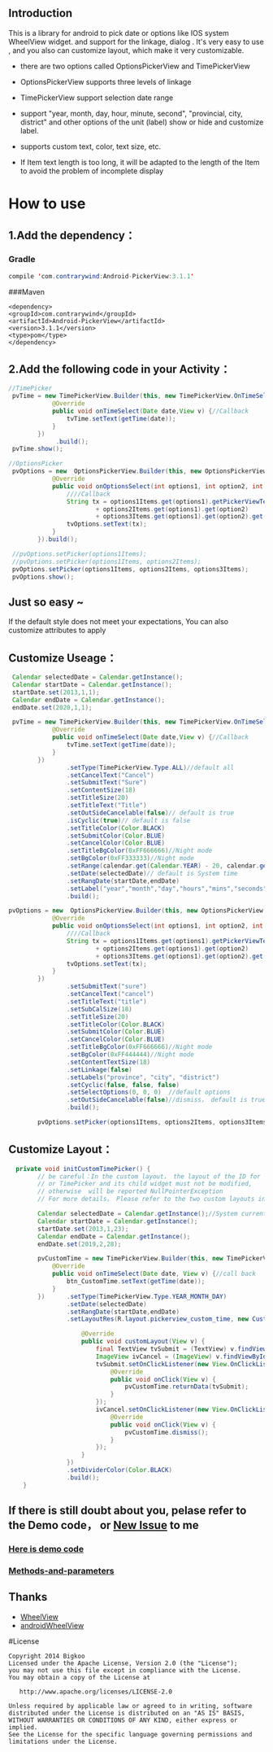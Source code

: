 

## Introduction

This is a library for android to pick date or options like IOS system WheelView widget.
and support for the linkage, dialog . It's very easy to use , and you also can customize layout, which make it very customizable.


* there are two options called OptionsPickerView and TimePickerView

* OptionsPickerView supports three levels of linkage

* TimePickerView support selection date range

* support "year, month, day, hour, minute, second", "provincial, city, district" and other options of the unit (label) show or hide and customize label.

* supports custom text, color, text size, etc.

* If Item text length is too long, it will be adapted to the length of the Item to avoid the problem of incomplete display



# How to use


## 1.Add the dependency：

### Gradle

```java
compile 'com.contrarywind:Android-PickerView:3.1.1'
```

###Maven

```
<dependency>
<groupId>com.contrarywind</groupId>
<artifactId>Android-PickerView</artifactId>
<version>3.1.1</version>
<type>pom</type>
</dependency>
```

## 2.Add the following code in your Activity：

```java
//TimePicker
 pvTime = new TimePickerView.Builder(this, new TimePickerView.OnTimeSelectListener() {
            @Override
            public void onTimeSelect(Date date,View v) {//Callback
                tvTime.setText(getTime(date));
            }
        })
             .build();
 pvTime.show();
```

```java
//OptionsPicker
 pvOptions = new  OptionsPickerView.Builder(this, new OptionsPickerView.OnOptionsSelectListener() {
            @Override
            public void onOptionsSelect(int options1, int option2, int options3 ,View v) {
                ////Callback
                String tx = options1Items.get(options1).getPickerViewText()
                        + options2Items.get(options1).get(option2)
                        + options3Items.get(options1).get(option2).get(options3).getPickerViewText();
                tvOptions.setText(tx);
            }
        }).build();

 //pvOptions.setPicker(options1Items);
 //pvOptions.setPicker(options1Items, options2Items);
 pvOptions.setPicker(options1Items, options2Items, options3Items);
 pvOptions.show();
```
## Just so easy ~



If the default style does not meet your expectations, You can also customize attributes to apply

## Customize Useage：
```java
 Calendar selectedDate = Calendar.getInstance();
 Calendar startDate = Calendar.getInstance();
 startDate.set(2013,1,1);
 Calendar endDate = Calendar.getInstance();
 endDate.set(2020,1,1);

 pvTime = new TimePickerView.Builder(this, new TimePickerView.OnTimeSelectListener() {
            @Override
            public void onTimeSelect(Date date,View v) {//Callback
                tvTime.setText(getTime(date));
            }
        })
                .setType(TimePickerView.Type.ALL)//default all
                .setCancelText("Cancel")
                .setSubmitText("Sure")
                .setContentSize(18)
                .setTitleSize(20)
                .setTitleText("Title")
                .setOutSideCancelable(false)// default is true
                .isCyclic(true)// default is false
                .setTitleColor(Color.BLACK)
                .setSubmitColor(Color.BLUE)
                .setCancelColor(Color.BLUE)
                .setTitleBgColor(0xFF666666)//Night mode
                .setBgColor(0xFF333333)//Night mode
                .setRange(calendar.get(Calendar.YEAR) - 20, calendar.get(Calendar.YEAR) + 20)//default 1900-2100 years
                .setDate(selectedDate)// default is System time
                .setRangDate(startDate,endDate)
                .setLabel("year","month","day","hours","mins","seconds")
                .build();
```

```java
pvOptions = new  OptionsPickerView.Builder(this, new OptionsPickerView.OnOptionsSelectListener() {
            @Override
            public void onOptionsSelect(int options1, int option2, int options3 ,View v) {
                ////Callback
                String tx = options1Items.get(options1).getPickerViewText()
                        + options2Items.get(options1).get(option2)
                        + options3Items.get(options1).get(option2).get(options3).getPickerViewText();
                tvOptions.setText(tx);
            }
        })
                .setSubmitText("sure")
                .setCancelText("cancel")
                .setTitleText("title")
                .setSubCalSize(18)
                .setTitleSize(20)
                .setTitleColor(Color.BLACK)
                .setSubmitColor(Color.BLUE)
                .setCancelColor(Color.BLUE)
                .setTitleBgColor(0xFF666666)//Night mode
                .setBgColor(0xFF444444)//Night mode
                .setContentTextSize(18)
                .setLinkage(false)
                .setLabels("province", "city", "district")
                .setCyclic(false, false, false)
                .setSelectOptions(0, 0, 0)  //default options
                .setOutSideCancelable(false)//dismiss， default is true
                .build();

        pvOptions.setPicker(options1Items, options2Items, options3Items);
```
## Customize Layout：
```java
  private void initCustomTimePicker() {
        // be careful：In the custom layout， the layout of the ID for optionspicker
        // or TimePicker and its child widget must not be modified,
        // otherwise  will be reported NullPointerException
        // For more details， Please refer to the two custom layouts in demo

        Calendar selectedDate = Calendar.getInstance();//System current time
        Calendar startDate = Calendar.getInstance();
        startDate.set(2013,1,23);
        Calendar endDate = Calendar.getInstance();
        endDate.set(2019,2,28);

        pvCustomTime = new TimePickerView.Builder(this, new TimePickerView.OnTimeSelectListener() {
            @Override
            public void onTimeSelect(Date date, View v) {//call back
                btn_CustomTime.setText(getTime(date));
            }
        })      .setType(TimePickerView.Type.YEAR_MONTH_DAY)
                .setDate(selectedDate)
                .setRangDate(startDate,endDate)
                .setLayoutRes(R.layout.pickerview_custom_time, new CustomListener() {

                    @Override
                    public void customLayout(View v) {
                        final TextView tvSubmit = (TextView) v.findViewById(R.id.tv_finish);
                        ImageView ivCancel = (ImageView) v.findViewById(R.id.iv_cancel);
                        tvSubmit.setOnClickListener(new View.OnClickListener() {
                            @Override
                            public void onClick(View v) {
                                pvCustomTime.returnData(tvSubmit);
                            }
                        });
                        ivCancel.setOnClickListener(new View.OnClickListener() {
                            @Override
                            public void onClick(View v) {
                                pvCustomTime.dismiss();
                            }
                        });
                    }
                })
                .setDividerColor(Color.BLACK)
                .build();
    }
```

## If there is still doubt about you, pelase refer to the Demo code， or [New Issue](https://github.com/Bigkoo/Android-PickerView/issues) to me

###  [Here is demo code](https://github.com/Bigkoo/Android-PickerView/blob/master/app/src/main/java/com/bigkoo/pickerviewdemo/MainActivity.java)

###  [Methods-and-parameters](https://github.com/Bigkoo/Android-PickerView/wiki/Methods-and-parameters)


## Thanks

- [WheelView](https://github.com/venshine/WheelView)
- [androidWheelView](https://github.com/weidongjian/androidWheelView/)

#License

```
Copyright 2014 Bigkoo
Licensed under the Apache License, Version 2.0 (the "License");
you may not use this file except in compliance with the License.
You may obtain a copy of the License at

   http://www.apache.org/licenses/LICENSE-2.0

Unless required by applicable law or agreed to in writing, software
distributed under the License is distributed on an "AS IS" BASIS,
WITHOUT WARRANTIES OR CONDITIONS OF ANY KIND, either express or implied.
See the License for the specific language governing permissions and
limitations under the License.
```

